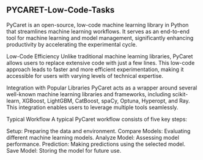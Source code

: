 ## PYCARET-Low-Code-Tasks


PyCaret is an open-source, low-code machine learning library in Python that streamlines machine learning workflows. It serves as an end-to-end tool for machine learning and model management, significantly enhancing productivity by accelerating the experimental cycle.

Low-Code Efficiency
Unlike traditional machine learning libraries, PyCaret allows users to replace extensive code with just a few lines. This low-code approach leads to faster and more efficient experimentation, making it accessible for users with varying levels of technical expertise.

Integration with Popular Libraries
PyCaret acts as a wrapper around several well-known machine learning libraries and frameworks, including scikit-learn, XGBoost, LightGBM, CatBoost, spaCy, Optuna, Hyperopt, and Ray. This integration enables users to leverage multiple tools seamlessly.

Typical Workflow
A typical PyCaret workflow consists of five key steps:

Setup: Preparing the data and environment.
Compare Models: Evaluating different machine learning models.
Analyze Model: Assessing model performance.
Prediction: Making predictions using the selected model.
Save Model: Storing the model for future use.

